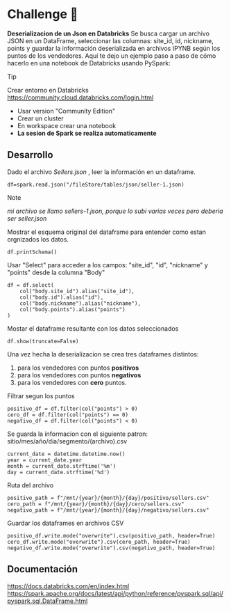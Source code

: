 # Challenge :paperclip:
**Deserializacion de un Json en Databricks**
Se busca cargar un archivo JSON en un DataFrame, seleccionar las columnas: site_id, id, nickname, points y guardar la información deserializada en archivos IPYNB según los puntos de los vendedores. Aquí te dejo un ejemplo paso a paso de cómo hacerlo en una notebook de Databricks usando PySpark:

> [!TIP]
Crear entorno en Databricks https://community.cloud.databricks.com/login.html

- Usar version "Community Edition"
- Crear un cluster
- En workspace crear una notebook
- **La sesion de Spark se realiza automaticamente**
  
## Desarrollo
Dado el archivo *Sellers.json* , leer la información en un dataframe.
```
df=spark.read.json("/fileStore/tables/json/seller-1.json)
```
> [!NOTE] 
*mi archivo se llamo sellers-1.json, porque lo subi varias veces pero deberia ser seller.json*

Mostrar el esquema original del dataframe para entender como estan orgnizados los datos.
```
df.printSchema()
```
Usar "Select" para acceder a los campos: "site_id", "id", "nickname" y "points" desde la columna "Body"
```
df = df.select(
    col("body.site_id").alias("site_id"),
    col("body.id").alias("id"),
    col("body.nickname").alias("nickname"),
    col("body.points").alias("points")
)
```
Mostar el dataframe resultante con los datos seleccionados
```
df.show(truncate=False)
```
Una vez hecha la deserializacion se crea tres dataframes distintos:
1. para los vendedores con puntos **positivos**
2. para los vendedores con puntos **negativos**
3. para los vendedores con **cero** puntos.

Filtrar segun los puntos
```
positivo_df = df.filter(col("points") > 0)
cero_df = df.filter(col("points") == 0)
negativo_df = df.filter(col("points") < 0)
```
Se guarda la informacion con el siguiente patron: sitio/mes/año/dia/segmento/(archivo).csv

``` 
current_date = datetime.datetime.now()
year = current_date.year
month = current_date.strftime('%m')
day = current_date.strftime('%d')
 ```
Ruta del archivo
``` 
positivo_path = f"/mnt/{year}/{month}/{day}/positivo/sellers.csv"
cero_path = f"/mnt/{year}/{month}/{day}/cero/sellers.csv"
negativo_path = f"/mnt/{year}/{month}/{day}/negativo/sellers.csv"
```

Guardar los dataframes en archivos CSV
```
positivo_df.write.mode("overwrite").csv(positivo_path, header=True)
cero_df.write.mode("overwrite").csv(cero_path, header=True)
negativo_df.write.mode("overwrite").csv(negativo_path, header=True)
``` 


## Documentación
https://docs.databricks.com/en/index.html
https://spark.apache.org/docs/latest/api/python/reference/pyspark.sql/api/pyspark.sql.DataFrame.html
